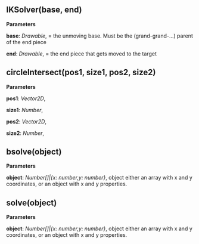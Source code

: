 IKSolver(base, end)
-------------------
**Parameters**

**base**:  *Drawable*,  = the unmoving base. Must be the (grand-grand-...) parent of the end piece

**end**:  *Drawable*,  = the end piece that gets moved to the target

circleIntersect(pos1, size1, pos2, size2)
-----------------------------------------
**Parameters**

**pos1**:  *Vector2D*,  


**size1**:  *Number*,  


**pos2**:  *Vector2D*,  


**size2**:  *Number*,  


bsolve(object)
---------
**Parameters**

**object**:  *Number[]|{x: number,y: number}*,  object either an array with x and y coordinates, or an object with x and y properties.

solve(object)
--------
**Parameters**

**object**:  *Number[]|{x: number,y: number}*,  object either an array with x and y coordinates, or an object with x and y properties.

